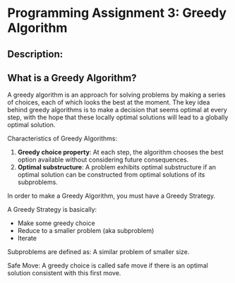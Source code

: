 # Programming Assignment 3: Greedy Algorithm

## Description:

## What is a Greedy Algorithm?
A greedy algorithm is an approach for solving problems by making a series of choices, each of which looks the best at the moment. The key idea behind greedy algorithms is to make a decision that seems optimal at every step, with the hope that these locally optimal solutions will lead to a globally optimal solution.

Characteristics of Greedy Algorithms:
1. <b>Greedy choice property</b>: At each step, the algorithm chooses the best option available without considering future consequences.
2. <b>Optimal substructure</b>: A problem exhibits optimal substructure if an optimal solution can be constructed from optimal solutions of its subproblems.

In order to make a Greedy Algorithm, you must have a Greedy Strategy.

A Greedy Strategy is basically:
- Make some greedy choice
- Reduce to a smaller problem (aka subproblem)
- Iterate

Subproblems are defined as:
A similar problem of smaller size.

Safe Move:
A greedy choice is called safe move if there is an optimal solution consistent with this first move.
